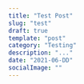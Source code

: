 ```yaml
---
title: "Test Post"
slug: "test"
draft: true
template: "post"
category: "Testing"
description: "..."
date: "2021-06-DD"
socialImage: ""
---
```


